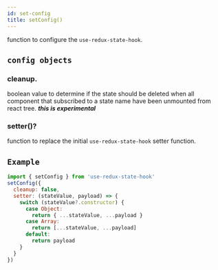 ```yaml
---
id: set-config
title: setConfig()
---
```


function to configure the `use-redux-state-hook`.

## `config objects`

### **cleanup.**

boolean value to determine if the state should be deleted when all component that subscribed to a state name have been unmounted from react tree.
**_this is experimental_**

### **setter()?**

function to replace the initial `use-redux-state-hook` setter function.

## `Example`

```js
import { setConfig } from 'use-redux-state-hook'
setConfig({
  cleanup: false,
  setter: (stateValue, payload) => {
    switch (stateValue?.constructor) {
      case Object:
        return { ...stateValue, ...payload }
      case Array:
        return [...stateValue, ...payload]
      default:
        return payload
    }
  }
})
```
